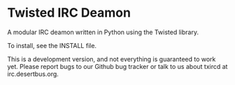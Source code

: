 Twisted IRC Deamon
==================

A modular IRC deamon written in Python using the Twisted library.

To install, see the INSTALL file.

This is a development version, and not everything is guaranteed to work yet.
Please report bugs to our Github bug tracker or talk to us about txircd at
irc.desertbus.org.